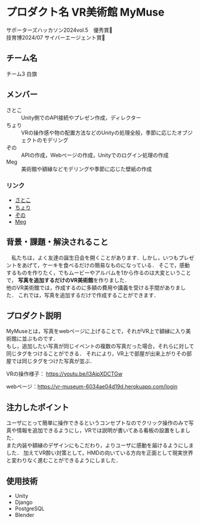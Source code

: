 # プロダクト名 VR美術館 MyMuse
<!-- プロダクト名に変更してください -->
サポーターズハッカソン2024vol.5　優秀賞👑 <br>
技育博2024/07 サイバーエージェント賞👑

<!-- プロダクト名・イメージ画像を差し変えてください -->


## チーム名
チーム3 白旗

## メンバー
<dl>
            <dt>さとこ</dt>
            <dd>Unity側でのAPI接続やプレゼン作成，ディレクター</dd>
            <dt>ちょり</dt>
            <dd>VRの操作感や物の配置方法などのUnityの処理全般，季節に応じたオブジェクトのモデリング</dd>
            <dt>ぞの</dt>
            <dd>APIの作成，Webページの作成，Unityでのログイン処理の作成</dd>
            <dt>Meg</dt>
            <dd>美術館や額縁などモデリングや季節に応じた壁紙の作成</dd>
</dl>

### リンク
- [さとこ](https://github.com/stk1201)
- [ちょり](https://x.com/bearl_develop)
- [ぞの](https://github.com/zono0013)
- [Meg](https://github.com/MegKuma)



## 背景・課題・解決されること
　私たちは，よく友達の誕生日会を開くことがあります．しかし，いつもプレゼントをあげて，ケーキを食べるだけの簡易なものになっている．
そこで，感動するものを作りたく，でもムービーやアルバムを1から作るのは大変ということで，
**写真を追加するだけのVR美術館**を作りました．<br>
他のVR美術館では，作成するのに多額の費用や講義を受ける手間がありました．
これでは，写真を追加するだけで作成することができます．



## プロダクト説明
MyMuseとは，写真をwebページに上げることで，それがVR上で額縁に入り美術館に並ぶものです．<br>
もし，追加したい写真が同じイベントの複数の写真だった場合，それらに対して同じタグをつけることができる．
それにより，VR上で部屋が出来上がりその部屋では同じタグをつけた写真が並ぶ．


VRの操作様子：
https://youtu.be/I3AjpXDCTGw

webページ：https://vr-museum-6034ae04d19d.herokuapp.com/login 

## 注力したポイント
ユーザにとって簡単に操作できるというコンセプトなのでクリック操作のみで写真や情報を追加できるようにし，VRでは説明が書いてある看板の設置をしました．<br>
また内装や額縁のデザインにもこだわり，よりユーザに感動を届けるようにしました．
加えてVR酔い対策として，HMDの向いている方向を正面として現実世界と変わりなく進むことができるようにしました．

## 使用技術
- Unity
- Django
- PostgreSQL
- Blender
            


